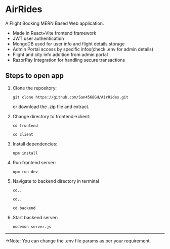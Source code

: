 
# AirRides

A Flight Booking MERN Based Web application.

- Made in React+Vite frontend framework
- JWT user authentication
- MongoDB used for user info and flight details storage
- Admin Portal access by specific infos(check .env for admin details)
- Flight and city info addition from admin portal
- RazorPay Integration for handling secure transactions


## Steps to open app

1. Clone the repository:

   ```git clone https://github.com/San4568GH/AirRides.git```
   
   or download the .zip file and extract.
    

2. Change directory to frontend->client:
 
   ```cd frontend```

   ```cd client```

3. Install dependencies:

   ```npm install```

3. Run frontend server:
 
   ```npm run dev```

4. Navigate to backend directory in terminal

   ```cd..```

   ```cd..```

   ```cd backend```

5. Start backend server:

   ```nodemon server.js```

---

->Note: You can change the .env file params as per your requirement.


